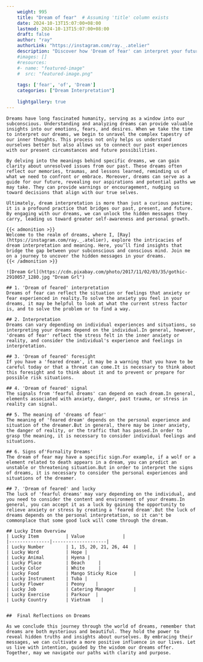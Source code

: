 ```yaml
---
    weight: 995
    title: "Dream of fear"  # Assuming 'title' column exists
    date: 2024-10-13T15:07:00+08:00
    lastmod: 2024-10-13T15:07:00+08:00
    draft: false
    author: "ray"
    authorLink: "https://instagram.com/ray._.atelier"
    description: "Discover how 'Dream of fear' can interpret your future and uncover its significant meanings in your life."
    #images: []
    #resources:
    #- name: "featured-image"
    #  src: "featured-image.png"
    
    tags: ['fear', 'of', 'Dream']
    categories: ["Dream Interpretation"]
    
    lightgallery: true
---
```

    
    Dreams have long fascinated humanity, serving as a window into our subconscious. Understanding and analyzing dreams can provide valuable insights into our emotions, fears, and desires. When we take the time to interpret our dreams, we begin to unravel the complex tapestry of our inner thoughts. This process not only helps us understand ourselves better but also allows us to connect our past experiences with our present circumstances and future possibilities.
    
    By delving into the meanings behind specific dreams, we can gain clarity about unresolved issues from our past. These dreams often reflect our memories, traumas, and lessons learned, reminding us of what we need to confront or embrace. Moreover, dreams can serve as a guide for our future, revealing our aspirations and potential paths we may take. They can provide warnings or encouragement, nudging us toward decisions that align with our true selves.
    
    Ultimately, dream interpretation is more than just a curious pastime; it is a profound practice that bridges our past, present, and future. By engaging with our dreams, we can unlock the hidden messages they carry, leading us toward greater self-awareness and personal growth.
    
    {{< admonition >}}
    Welcome to the realm of dreams, where I, [Ray](https://instagram.com/ray._.atelier), explore the intricacies of dream interpretation and meaning. Here, you’ll find insights that bridge the gap between your subconscious and conscious mind. Join me on a journey to uncover the hidden messages in your dreams.
    {{< /admonition >}}
    
    ![Dream Grl](https://cdn.pixabay.com/photo/2017/11/02/03/35/gothic-2910057_1280.jpg "Dream Grl")
    
    ## 1. 'Dream of feared' interpretation
    Dreams of fear can reflect the situation or feelings that anxiety or fear experienced in reality.To solve the anxiety you feel in your dreams, it may be helpful to look at what the current stress factor is, and to solve the problem or to find a way.
    
    ## 2. Interpretation
    Dreams can vary depending on individual experiences and situations, so interpreting your dreams depend on the individual.In general, however, 'dreams of fear' reflect the stress felt in the inner anxiety or reality, and consider the individual's experience and feelings in interpretation.
    
    ## 3. 'Dream of feared' foresight
    If you have a 'feared dream', it may be a warning that you have to be careful today or that a threat can come.It is necessary to think about this foresight and to think about it and to prevent or prepare for possible risk situations.
    
    ## 4. 'Dream of feared' signal
    The signals from 'fearful dreams' can depend on each dream.In general, elements associated with anxiety, danger, past trauma, or stress in reality can signal.
    
    ## 5. The meaning of 'dreams of fear'
    The meaning of 'feared dream' depends on the personal experience and situation of the dreamer.But in general, there may be inner anxiety, the danger of reality, or the traffic that has passed.In order to grasp the meaning, it is necessary to consider individual feelings and situations.
    
    ## 6. Signs of'Fornality Dreams'
    The dream of fear may have a specific sign.For example, if a wolf or a element related to death appears in a dream, you can predict an unstable or threatening situation.But in order to interpret the signs of dreams, it is necessary to consider the personal experiences and situations of the dreamer.
    
    ## 7. 'Dream of feared' and lucky
    The luck of 'fearful dreams' may vary depending on the individual, and you need to consider the content and environment of your dreams.In general, you can accept it as a luck by gaining the opportunity to relieve anxiety or stress by creating a 'feared dream'.But the luck of dreams depends on the personal interpretation, so it can't be commonplace that some good luck will come through the dream.
    
    ## Lucky Item Overview
    | Lucky Item          | Value              |
    |---------------|--------------------|
    | Lucky Number        | 1, 15, 20, 21, 26, 44  |
    | Lucky Word          | Hope |
    | Lucky Animal        | Hyena |
    | Lucky Place         | Beach     |
    | Lucky Color         | White     |
    | Lucky Food          | Mango Sticky Rice      |
    | Lucky Instrument    | Tuba |
    | Lucky Flower        | Peony    |
    | Lucky Job           | Catering Manager       |
    | Lucky Exercise      | Parkour  |
    | Lucky Country       | Vietnam    |
    
    
    ##  Final Reflections on Dreams
    
    As we conclude this journey through the world of dreams, remember that dreams are both mysterious and beautiful. They hold the power to reveal hidden truths and insights about ourselves. By embracing their messages, we can cultivate a more positive influence in our lives. Let us live with intention, guided by the wisdom our dreams offer. Together, may we navigate our paths with clarity and purpose.
    